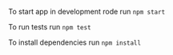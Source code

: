 To start app in development rode run `npm start`

To run tests run `npm test`

To install dependencies run `npm install`
